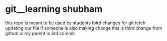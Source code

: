 # git__learning shubham
this repo is meant to be used by students  third changes for git fetch updating our file if someone is also making change
this is third change from github ui my parent is 3rd commit
